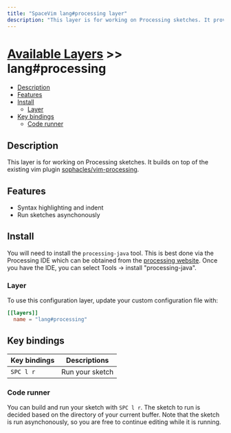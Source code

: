 ```yaml
---
title: "SpaceVim lang#processing layer"
description: "This layer is for working on Processing sketches. It provides syntax checking and an app runner"
---
```


# [Available Layers](../../) >> lang#processing

<!-- vim-markdown-toc GFM -->

- [Description](#description)
- [Features](#features)
- [Install](#install)
  - [Layer](#layer)
- [Key bindings](#key-bindings)
  - [Code runner](#code-runner)

<!-- vim-markdown-toc -->

## Description

This layer is for working on Processing sketches.
It builds on top of the existing vim plugin [sophacles/vim-processing](https://github.com/sophacles/vim-processing).

## Features

- Syntax highlighting and indent
- Run sketches asynchonously

## Install

You will need to install the `processing-java` tool.
This is best done via the Processing IDE which can be obtained from the [processing website](https://processing.org/download/).
Once you have the IDE, you can select Tools -> install "processing-java".

### Layer

To use this configuration layer, update your custom configuration file with:

```toml
[[layers]]
  name = "lang#processing"
```

## Key bindings

| Key bindings    | Descriptions                     |
| --------------- | -------------------------------- |
| `SPC l r`       | Run your sketch                  |

### Code runner

You can build and run your sketch with `SPC l r`.
The sketch to run is decided based on the directory of your current buffer.
Note that the sketch is run asynchonously, so you are free to continue editing while it is running.

